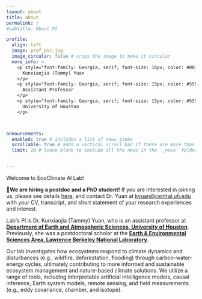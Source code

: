 ```yaml
---
layout: about
title: about
permalink: /
#subtitle: About PI

profile:
  align: left
  image: prof_pic.jpg
  image_circular: false # crops the image to make it circular
  more_info: >
    <p style="font-family: Georgia, serif; font-size: 16px; color: #003366;">
      Kunxiaojia (Tammy) Yuan
    </p>
    <p style="font-family: Georgia, serif; font-size: 15px; color: #555;">
      Assistant Professor
    </p>
    <p style="font-family: Georgia, serif; font-size: 15px; color: #555;">
      University of Houston
    </p>



announcements:
  enabled: true # includes a list of news items
  scrollable: true # adds a vertical scroll bar if there are more than 3 news items
  limit: 20 # leave blank to include all the news in the `_news` folder


---
```



Welcome to EcoClimate AI Lab! 

📢**We are hiring a postdoc and a PhD student!**  If you are interested in joining us, please see details [here](https://ecoai-yuanlab.github.io/teaching/), and contact Dr. Yuan at kyuan@central.uh.edu with your CV, transcript, and short statement of your research experiences and interest.

Lab's PI is Dr. Kunxiaojia (Tammy) Yuan, who is an assistant professor at **[Department of Earth and Atmospheric Sciences, University of Houston](https://www.uh.edu/nsm/earth-atmospheric/)**. Previously, she was a postdoctoral scholar at the **[Earth & Environmental Sciences Area, Lawrence Berkeley National Laboratory](https://eesa.lbl.gov/)**. 

Our lab investigates how ecosystems respond to climate dynamics and disturbances (e.g., wildfire, deforestation, flooding) through carbon-water-energy cycles, ultimately contributing to more informed and sustainable ecosystem management and nature-based climate solutions. We utilize a range of tools, including interpretable artificial intelligence models, causal inference, Earth system models, remote sensing, and field measurements (e.g., eddy covariance, chamber, and isotope).


